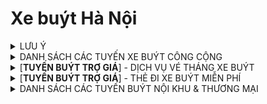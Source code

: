# Xe buýt Hà Nội
<details>
<summary>LƯU Ý</summary>

## DỮ LIỆU
> - Dữ liệu các tuyến thuộc Transerco được lấy từ [timbus.vn](http://timbus.vn/fleets.aspx), các tuyến thuộc Vinbus được lấy từ [Vinbus map](https://maps.vinbus.vn/hn) và các tuyến tư nhân còn lại được lấy từ [Busmap map](https://map.busmap.vn/hn)
> - Điểm đầu/cuối của một số tuyến được chỉnh sửa lại tên để đảm bảo tính nhất quán, ví dụ (Yên Phụ/Long Biên), sẽ khác một chút so với LED biểu thị trên xe hoặc tại các điểm dừng

## LỖI
> - Khi xem trên giao diện mobile sẽ bị khuyết thiếu màu nhận diện của tuyến

## CHÚ THÍCH
**〇**: như bình thường (các tuyến có thời gian chạy cuối tuần như ngày thường)<br>
**↔**:
> - Các tuyến có lộ trình vòng kín sẽ hiển thị đầu điểm là **[A ↔ B ↔ C]**, **[D ↔ E ↔ A]**
> - Các tuyến chạy lộ trình dài hoặc có trùng điểm đầu cuối với các tuyến khác sẽ được bổ sung chi tiết lộ trình bằng kí tự **↔**
</details>
<details>
<summary>DANH SÁCH CÁC TUYẾN XE BUÝT CÔNG CỘNG</summary>
  
## Các tuyến buýt có trợ giá
|Tuyến|Đầu A|Đầu B|Tần suất (phút)|Giá vé|Thời gian HĐ|TGHĐ (Cuối tuần)|Đơn vị quản lí
|:---:|:---:|:---:|:---:|:---:|:---:|:---:|:---:|
|BRT 01<br>$${\color{#49af7d}■ \color{#90D5FF}■ \color{#ffffff}■}$$|[BX Yên Nghĩa](https://maps.app.goo.gl/LhbhXT6iujiVLe2E9)|[BX Kim Mã](https://maps.app.goo.gl/6xmv3q6foTNgZeBv6)|5 - 10 - 15|8.000 ₫|5:00 - 22:00|**<CHỦ NHẬT>**<br><br>**BX Kim Mã**: 5:00 - 22:03|XN bus nhanh Hà Nội **(Transerco)**
|[**E01**](https://maps.vinbus.vn/hn/route/101103)<br>$${\color{#89F336}■ \color{black}■}$$|[BX Mỹ Đình](https://maps.app.goo.gl/YXchixi7wKaWwNkS7)|[KĐT Ocean Park](https://maps.app.goo.gl/tiH2yA2ZSmZK56g1A)|12 - 20|12.000 ₫|5:00 - 21:00|**〇**|**VinBus**
|[**E02**](https://maps.vinbus.vn/hn/route/101104)<br>$${\color{#89F336}■ \color{black}■}$$|Hào Nam ([Ga Cát Linh](https://maps.app.goo.gl/7E9LrZ6jy2vBVCGd8))|[KĐT Ocean Park](https://maps.app.goo.gl/tiH2yA2ZSmZK56g1A)|13 - 15 -20|12.000 ₫|**Hào Nam**: 5:00 - 22:10<br>**KĐT Ocean Park**: 5:00 - 21:00|**〇**|**VinBus**
|[**E03**](https://maps.vinbus.vn/hn/route/101101)<br>$${\color{#89F336}■ \color{black}■}$$|[KĐT Mỹ Đình](https://maps.app.goo.gl/mMdPtijn4LD3D2NC9)|[KĐT Ocean Park](https://maps.app.goo.gl/tiH2yA2ZSmZK56g1A)|12 - 20|15.000 ₫|**KĐT Mỹ Đình**: 5:00 - 21:00<br>**KĐT Ocean Park**: 5:05 - 21:00|**〇**|**VinBus**
|[**E04**](https://maps.vinbus.vn/hn/route/101109)<br>$${\color{#89F336}■ \color{black}■}$$|[KĐT Smart City](https://maps.app.goo.gl/kQTVBuXGtfXuZ1Ph7)|[Vincom Long Biên](https://maps.app.goo.gl/G67TU9ExLyLJGLMv8)|15 - 20|12.000 ₫|**KĐT Smart City**: 5:00 - 21:00<br>**Vincom Long Biên**: 5:00 - 21:30|**〇**|**VinBus**
|[**E05**](https://maps.vinbus.vn/hn/route/101102)<br>$${\color{#89F336}■ \color{black}■}$$|[ĐTC Long Biên](https://maps.app.goo.gl/rdQtHfaXdEi69SXN9) ↔ ĐTC Cầu Giấy ↔ Phạm Hùng|[KĐT Smart City](https://maps.app.goo.gl/kQTVBuXGtfXuZ1Ph7)|15 - 20|10.000 ₫|**ĐTC Long Biên**: 5:00 - 21:30<br>**KĐT Smart City**: 5:00 - 21:00|**〇**|**VinBus**
|[**E06**](https://maps.vinbus.vn/hn/route/101105)<br>$${\color{#89F336}■ \color{black}■}$$|[BX Giáp Bát](https://maps.app.goo.gl/yDVCSeXj2rsr3hGL9)|[KĐT Smart City](https://maps.app.goo.gl/kQTVBuXGtfXuZ1Ph7)|15 - 20|10.000 ₫|**BX Giáp Bát**: 5:00 - 21:30<br>**KĐT Smart City**: 5:00 - 21:00|**〇**|**VinBus**
|[**E07**](https://maps.vinbus.vn/hn/route/101106)<br>$${\color{#89F336}■ \color{black}■}$$|[ĐTC Long Biên](https://maps.app.goo.gl/rdQtHfaXdEi69SXN9) ↔ Cửa Nam ↔ Trần Duy Hưng|[KĐT Smart City](https://maps.app.goo.gl/kQTVBuXGtfXuZ1Ph7)|15 - 20|10.000 ₫|**ĐTC Long Biên**: 5:00 - 21:30<br>**KĐT Smart City**: 5:00 - 21:00|**〇**|**VinBus**
|[**E08**](https://maps.vinbus.vn/hn/route/101107)<br>$${\color{#89F336}■ \color{black}■}$$|[Khu liên cơ quan Sở ngành Hà Nội](https://maps.app.goo.gl/i2gJudWUKsRWd28s5)|KĐT Times City ([*điểm cuối tuyến E08*](https://maps.app.goo.gl/6ZCiZsvEqJimZ6Rv6))<br>|15 - 20|10.000 ₫|5:00 - 21:10|**〇**|**VinBus**
|[**E09**](https://maps.vinbus.vn/hn/route/101108)<br>$${\color{#89F336}■ \color{black}■}$$|[Khu liên cơ quan Sở ngành Hà Nội](https://maps.app.goo.gl/i2gJudWUKsRWd28s5)|[KĐT Smart City](https://maps.app.goo.gl/kQTVBuXGtfXuZ1Ph7)|15 - 20|10.000 ₫|**Khu liên cơ**: 5:00 - 21:00<br>**KĐT Smart City**: 5:00 - 21:30|**〇**|**VinBus**
|[**E10**](https://maps.vinbus.vn/hn/route/101111)<br>$${\color{#89F336}■ \color{black}■}$$|[KĐT Ocean Park](https://maps.app.goo.gl/tiH2yA2ZSmZK56g1A)|Sân bay Nội Bài ([Nhà ga T2](https://maps.app.goo.gl/4ttHqL6YHYTwuiwi6))|20|20.000 ₫|**KĐT Ocean Park**: 5:00 - 20:40<br>**Sân bay Nội Bài**: 6:20 -22:00|**〇**|**VinBus**
|[**E11**](https://maps.vinbus.vn/hn/route/101120)<br>$${\color{#89F336}■ \color{black}■}$$|Yên Phụ ([ĐTC Long Biên](https://maps.app.goo.gl/rdQtHfaXdEi69SXN9)) ↔ Bờ Hồ ↔ Cửa Nam|Lăng Bác ↔ Hồ Tây ↔ Yên Phụ ([ĐTC Long Biên](https://maps.app.goo.gl/rdQtHfaXdEi69SXN9))|12 - 18|*(Miễn phí đến hết 2025)*|**Yên Phụ ↔ Bờ Hồ**: 7:06 - 18:12<br>**Yên Phụ ↔ Hồ Tây**: 7:00 - 18:06|**〇**|**VinBus**
|[**01**](https://map.busmap.vn/hn/route/1)<br>$${\color{#111184}■ \color{#90D5FF}■}$$|[BX Gia Lâm](https://maps.app.goo.gl/JaXsj5EZGNF1ZJcn7)|[BX Yên Nghĩa](https://maps.app.goo.gl/LhbhXT6iujiVLe2E9)|11 - 13 - 15 - 20|10.000 ₫|5:00 - 21:00|**〇**|XN bus Hà Nội **(Transerco)**
|[**02**](https://map.busmap.vn/hn/route/2)<br>$${\color{#111184}■ \color{#90D5FF}■}$$|Bác Cổ ([ĐTC Trần Khánh Dư](https://maps.app.goo.gl/8PAhti9WTfDAX9LQA))|[BX Yên Nghĩa](https://maps.app.goo.gl/LhbhXT6iujiVLe2E9)|10 - 15|10.000 ₫|5:00 - 22:30|**〇**|XN bus nhanh Hà Nội **(Transerco)**
|[**03A**](https://map.busmap.vn/hn/route/3)<br>$${\color{#111184}■ \color{#90D5FF}■}$$|[BX Giáp Bát](https://maps.app.goo.gl/yDVCSeXj2rsr3hGL9)|[BX Gia Lâm](https://maps.app.goo.gl/JaXsj5EZGNF1ZJcn7)|11 - 13 - 16 - 20|10.000 ₫|5:03 - 21:03|**〇**|XN bus Hà Nội **(Transerco)**
|[**03B**](https://map.busmap.vn/hn/route/803)<br>$${\color{#111184}■ \color{#90D5FF}■}$$|[BX Nước Ngầm](https://maps.app.goo.gl/Jgg2UwuK68AxRtoL6)|[Giang Biên](https://maps.app.goo.gl/Y8KqUDtWXSKjuhvq6)|20|10.000 ₫|**BX Nước Ngầm**: 5:00 - 21:00<br>**Giang Biên**: 5:10 - 21:10|**〇**|XN bus Hà Nội **(Transerco)**
|04<br>$${\color{#111184}■ \color{#90D5FF}■}$$|[ĐTC Long Biên](https://maps.app.goo.gl/rdQtHfaXdEi69SXN9)|[BV Nội tiết Trung ương Cơ sở II](https://maps.app.goo.gl/6kmm8tKFovzguuEb8)|14 - 15 - 22|10.000 ₫|5:00 - 21:00|**〇**|XN xe khách Nam Hà Nội **(Transerco)**
|05<br>$${\color{#49af7d}■ \color{black}■}$$|[Mai Động](https://maps.app.goo.gl/pMmm4kNFkMzsgAXJ8)|[Đại học Tài nguyên và Môi trường Hà Nội](https://maps.app.goo.gl/tX1ZBgv2VPRzetQTA)|20 - 25 - 30|10.000 ₫|**Mai Động**: 5:00 - 21:25<br>**ĐH Tài Nguyên**: 5:00 - 21:20|**〇**|XN xe khách Nam Hà Nội **(Transerco)**
|06A<br>$${\color{#111184}■ \color{#90D5FF}■}$$|[BX Giáp Bát](https://maps.app.goo.gl/yDVCSeXj2rsr3hGL9)|[Cầu Giẽ](https://maps.app.goo.gl/BWXURMXn56rcb9nT6)|10 - 15 - 20|15.000 ₫|**BX Giáp Bát**: 5:00 - 21:05<br>**Cầu Giẽ**: 5:00 - 21:05|**〇**|Trung tâm Tân Đạt  **(Transerco)**
|06B<br>$${\color{#111184}■ \color{#90D5FF}■}$$|[BX Giáp Bát](https://maps.app.goo.gl/yDVCSeXj2rsr3hGL9)|[Hồng Vân](https://maps.app.goo.gl/YhSAb8eUFZGrh9Gz9)|24|10.000 ₫|**BX Giáp Bát**: 5:10 - 20:00<br>**Hồng Vân**: 5:00 - 20:40|**〇**|Trung tâm Tân Đạt  **(Transerco)**
|06C<br>$${\color{#111184}■ \color{#90D5FF}■}$$|[BX Giáp Bát](https://maps.app.goo.gl/yDVCSeXj2rsr3hGL9)|[Phú Minh](https://maps.app.goo.gl/KfzerjmbMM2UNPTs9)|25 - 30|12.000 ₫|**BX Giáp Bát**: 5:10 - 20:15<br>**Phú Minh**: 5:00 - 21:00|**〇**|Trung tâm Tân Đạt  **(Transerco)**
|06D<br>$${\color{#111184}■ \color{#90D5FF}■}$$|[BX Giáp Bát](https://maps.app.goo.gl/yDVCSeXj2rsr3hGL9)|[Tân Dân](https://maps.app.goo.gl/uaLMLqY4z8Za1biX7)|22 - 26|15.000 ₫|**BX Giáp Bát**: 5:25 - 20:00<br>**Tân Dân**: 5:15 - 20:15|**〇**|XN bus Cầu Bươu  **(Transerco)**
|06E<br>$${\color{#111184}■ \color{#90D5FF}■}$$|[BX Giáp Bát](https://maps.app.goo.gl/yDVCSeXj2rsr3hGL9)|[Phú Túc](https://maps.app.goo.gl/3b9MSV8BqhtEJA637)|25 - 26 - 30|15.000 ₫|**BX Giáp Bát**: 5:28 - 20:03<br>**Phú Túc**: 5:15 - 20:15|**〇**|XN bus Cầu Bươu  **(Transerco)**
|07<br>$${\color{#111184}■ \color{#90D5FF}■}$$|[ĐTC Cầu Giấy](https://maps.app.goo.gl/sZh4kLjvL4ncU7167)|Sân bay Nội Bài ([Nhà ga T1](https://maps.app.goo.gl/MqmHucdRQ29AX3xF9))|10 - 15|12.000 ₫|**ĐTC Cầu Giấy**: 5:00 - 21:35<br>**Sân bay Nội Bài**: 5:00 - 22:35|**<CHỦ NHẬT>**<br><br>**ĐTC Cầu Giấy**: 5:00 - 21:30<br>**Sân bay Nội Bài**: 5:08 - 22:30|CTCP Xe Điện Hà Nội **(Transerco)**
|08A<br>08A<sup>CT</sup><br>$${\color{#111184}■ \color{#90D5FF}■}$$|[ĐTC Long Biên](https://maps.app.goo.gl/rdQtHfaXdEi69SXN9)|[Đông Mỹ](https://maps.app.goo.gl/mRnGx3b5vzfdvQ3k7)|10 - 15|10.000 ₫|**<08A: Từ <ins>T2</ins> - <ins>16:30 T6</ins>>**<br><br>**ĐTC Long Biên**: 5:00 - 22:05<br>**Đông Mỹ**: 5:00 - 21:30|**<08A<sup>CT</sup>: Từ <ins>16:30 T6</ins> - <ins>hết CN</ins>>**<br><br>**〇**|Bus Liên Ninh **(Transerco)**
|08B<br>08B<sup>CT</sup><br>$${\color{#111184}■ \color{#90D5FF}■}$$|[ĐTC Long Biên](https://maps.app.goo.gl/rdQtHfaXdEi69SXN9)|[Vạn Phúc](https://maps.app.goo.gl/WT8VkJuAVsdPxRHC6)|15- 20|10.000 ₫|**<08B: Từ <ins>T2</ins> - <ins>16:30 T6</ins>>**<br><br>**ĐTC Long Biên**: 5:30 - 20:50<br>**Vạn Phúc**: 5:00 - 20:05|**<08B<sup>CT</sup>: Từ <ins>16:30 T6</ins> - <ins>hết CN</ins>>**<br><br>**〇**|Bus Liên Ninh **(Transerco)**
|09A<br>09A<sup>CT</sup><br>$${\color{#111184}■ \color{#90D5FF}■}$$|[ĐTC Trần Khánh Dư](https://maps.app.goo.gl/8PAhti9WTfDAX9LQA)|[Đại học Mỏ](https://maps.app.goo.gl/BPSizaj46wXQj7ts7)|15 - 20|10.000 ₫|**<09A: Từ <ins>T2</ins> - <ins>16:30 T6</ins>>**<br><br>**ĐTC Trần Khánh Dư**: 5:00 - 21:30<br>**Đại học Mỏ**: 5:00 - 21:00|**<09A<sup>CT</sup>: Từ <ins>16:30 T6</ins> - <ins>hết CN</ins>>**<br><br>**〇**|Bus Liên Ninh **(Transerco)**
|09B<br>09B<sup>CT</sup><br>$${\color{#111184}■ \color{#90D5FF}■}$$|[ĐTC Trần Khánh Dư](https://maps.app.goo.gl/8PAhti9WTfDAX9LQA)|[BX Mỹ Đình](https://maps.app.goo.gl/YXchixi7wKaWwNkS7)|20|8.000 ₫|**<09B: Từ <ins>T2</ins> - <ins>16:30 T6</ins>>**<br><br>**ĐTC Trần Khánh Dư**: 5:00 - 21:30<br>**BX Mỹ Đình**: 5:00 - 21:00|**<09B<sup>CT</sup>: Từ <ins>16:30 T6</ins> - <ins>hết CN</ins>>**<br><br>**〇**|Bus Liên Ninh **(Transerco)**
|11<br>11<sup>CT</sup><br>$${\color{#111184}■ \color{#90D5FF}■}$$|[CV Thống Nhất](https://maps.app.goo.gl/DFXRF4wfmzxGn6BD8)|[HV Nông nghiệp Việt Nam](https://maps.app.goo.gl/sfjK5b8zXTKEuU9V6)|10 - 12 - 15|10.000 ₫|**<11: Từ <ins>T2</ins> - <ins>16:30 T6</ins>>**<br><br>5:00 - 21:35|**<11<sup>CT</sup>: Từ <ins>16:30 T6</ins> - <ins>hết CN</ins>>**<br><br>**〇**|XN bus Hà Nội **(Transerco)**
|12<br>$${\color{#111184}■ \color{#90D5FF}■}$$|[Công viên Nghĩa Đô](https://maps.app.goo.gl/4U4MfTau4RebQPJY8)|[Khánh Hà](https://maps.app.goo.gl/fxPoCSckZECDiJm5A) (Thường Tín)|12 - 15 - 20|10.000 ₫|5:00 - 21:00|**〇**|Trung tâm Tân Đạt **(Transerco)**
|13<br>$${\color{#90EE90}■ \color{#023020}■}$$|[CV nước Hồ Tây](https://maps.app.goo.gl/yuSY9mUMvERvxPJ2A)|Cổ Nhuế ([HV Cảnh sát Nhân dân](https://maps.app.goo.gl/MGUUudzHF8rYQbUR7))|16|8.000 ₫|**CV nước Hồ Tây**: 5:00 - 21:00<br>**Cổ Nhuế**: 5:06 - 21:06|**〇**|XN bus 10-10 **(Transerco)**
|15<br>$${\color{#111184}■ \color{#90D5FF}■}$$|[BX Gia Lâm](https://maps.app.goo.gl/JaXsj5EZGNF1ZJcn7)|Phố Nỉ ([TTTM Bình An](https://maps.app.goo.gl/iJ6BmmYgC7ot5QXe6))|10 - 15 - 15 - 20|15.000 ₫|**BX Gia Lâm**: 5:00 - 19:35<br>**Phố Nỉ**: 5:05 - 21:05|**〇**|XN bus Yên Viên **(Transerco)**
|16<br>$${\color{#111184}■ \color{#90D5FF}■}$$|[BX Mỹ Đình](https://maps.app.goo.gl/YXchixi7wKaWwNkS7)|[BX Nước Ngầm](https://maps.app.goo.gl/Jgg2UwuK68AxRtoL6)|10 - 15 - 15 - 20|8.000 ₫|**BX Mỹ Đình**: 5:00 - 21:00<br>**BX Nước Ngầm**: 4:50 - 21:20|**〇**|XN bus Cầu Bươu **(Transerco)**
|17<br>$${\color{#111184}■ \color{#90D5FF}■}$$|[ĐTC Long Biên](https://maps.app.goo.gl/rdQtHfaXdEi69SXN9)|Sân bay Nội Bài ([Nhà ga T1](https://maps.app.goo.gl/MqmHucdRQ29AX3xF9))|10 - 15|15.000 ₫|**ĐTC Long Biên**: 5:00 - 20:30<br>**Sân bay Nội Bài**: 5:10 - 22:00|**〇**|XN bus Yên Viên **(Transerco)**
|19<br>$${\color{#111184}■ \color{#90D5FF}■}$$|[ĐTC Trần Khánh Dư](https://maps.app.goo.gl/8PAhti9WTfDAX9LQA)|[HV Chính sách và Phát triển](https://maps.app.goo.gl/Pv8LsVDrFQjtr4d58)|11 - 12 - 15|12.000 ₫|**ĐTC Trần Khánh Dư**: 5:00 - 21:15<br>**HV Chính sách**: 5:13 - 21:35|**〇**|Bus Liên Ninh **(Transerco)**
|20A<br>$${\color{#111184}■ \color{#90D5FF}■}$$|[ĐTC Nhổn](https://maps.app.goo.gl/oxWsWLMGvtd2QCYR7) ↔ Quốc lộ 32|[Bến xe Sơn Tây](https://maps.app.goo.gl/Dp7nftZBdSgqsVkB9)|10 - 12 - 16|12.000 ₫|**ĐTC Nhổn**: 5:05 - 22:20<br>**BX Sơn Tây**: 4:30 - 21:30|**〇**|XN bus 10-10 **(Transerco)**
|20A<sup>TC</sup><br>$${\color{#111184}■ \color{#90D5FF}■}$$|[ĐTC Nhổn](https://maps.app.goo.gl/oxWsWLMGvtd2QCYR7) ↔ Quốc lộ 32 ↔ Bến xe Sơn Tây|[Minh Châu](https://maps.app.goo.gl/sX4syJa8PEJP1GfX8)|30 - 35 - 50|12.000 ₫|**ĐTC Nhổn**: 5:05 - 22:20<br>**Minh Châu**: 4:40 - 19:00|**〇**|XN bus 10-10 **(Transerco)**
|20B<br>$${\color{#111184}■ \color{#90D5FF}■}$$|[ĐTC Nhổn](https://maps.app.goo.gl/oxWsWLMGvtd2QCYR7) ↔ Thọ An|[Bến xe Sơn Tây](https://maps.app.goo.gl/Dp7nftZBdSgqsVkB9)|23 - 30|15.000 ₫|**ĐTC Nhổn**: 5:00 - 19:30<br>**BX Sơn Tây**: 5:00 - 19:50|**〇**|XN bus 10-10 **(Transerco)**
|21A<br>$${\color{#111184}■ \color{#90D5FF}■}$$|[BX Giáp Bát](https://maps.app.goo.gl/yDVCSeXj2rsr3hGL9)|[BX Yên Nghĩa](https://maps.app.goo.gl/LhbhXT6iujiVLe2E9)|10 - 15 - 20|10.000 ₫|**BX Giáp Bát**: 5:00 - 21:00<br>**BX Yên Nghĩa**: 5:05 - 21:05|**〇**|Bus Liên Ninh **(Transerco)**
|21B<br>$${\color{#111184}■ \color{#90D5FF}■}$$|[Duyên Thái](https://maps.app.goo.gl/6YR3dpDu2wFRUXmM9)|[BX Mỹ Đình](https://maps.app.goo.gl/YXchixi7wKaWwNkS7)|15 - 20|12.000 ₫|**Duyên Thái**: 5:05 - 21:00<br>**BX Mỹ Đình**: 5:05 - 21:00|**〇**|Bus Liên Ninh **(Transerco)**
|22A<br>$${\color{#111184}■ \color{#90D5FF}■}$$|[BX Gia Lâm](https://maps.app.goo.gl/JaXsj5EZGNF1ZJcn7)|[Khu đô thị Kiến Hưng](https://maps.app.goo.gl/A5UtfdbxpX1hHrqF9)|10 - 11 - 12|10.000 ₫|5:00 - 22:05|**〇**|XN bus Cầu Bươu **(Transerco)**
|22B<br>$${\color{#111184}■ \color{#90D5FF}■}$$|[BX Giáp Bát](https://maps.app.goo.gl/yDVCSeXj2rsr3hGL9)|[Đô Nghĩa](https://maps.app.goo.gl/KduiYvUBjc2qhTgV9) (Hà Đông)|20 - 23 - 25 - 27 - 30|8.000 ₫|**BX Giáp Bát**: 5:00 - 21:30<br>**Đô Nghĩa**: 5:05 - 21:30|**〇**|XN bus Cầu Bươu **(Transerco)**
|23<br>$${\color{#90EE90}■ \color{#023020}■}$$|[Nguyễn Công Trứ](https://maps.app.goo.gl/PasHv6BmdPmdP3cCA) ↔ Vân Hồ ↔ Giảng Võ|Hàng Đậu ↔ Lò Đúc ↔ [Nguyễn Công Trứ](https://maps.app.goo.gl/PasHv6BmdPmdP3cCA)|8 - 10 - 12 - 14 - 16 - 18|10.000 ₫|5:00 - 21:15|**〇**|XN bus Hà Nội **(Transerco)**
|24<br>$${\color{#111184}■ \color{#90D5FF}■}$$|[ĐTC Long Biên](https://maps.app.goo.gl/rdQtHfaXdEi69SXN9)|[ĐTC Cầu Giấy](https://maps.app.goo.gl/sZh4kLjvL4ncU7167)|11 - 12 - 13 - 17 - 20|10.000 ₫|5:00 - 22:00|**<CHỦ NHẬT>**<br><br>**ĐTC Long Biên**: 5:00 - 21:33|XN xe khách Nam Hà Nội **(Transerco)**
|25<br>$${\color{#111184}■ \color{#90D5FF}■}$$|[BV Nhiệt đới TW CS2](https://maps.app.goo.gl/ZxbEjQMvGfHu6ujH7)|[BX Giáp Bát](https://maps.app.goo.gl/yDVCSeXj2rsr3hGL9)|12 - 15 - 20|12.000 ₫|**BV Nhiệt đới**: 5:00 - 21:00<br>**BX Giáp Bát**: 5:06 - 21:06|**〇**|CTCP Xe Điện Hà Nội **(Transerco)**
|26<br>$${\color{yellow}■ \color{#ff000d}■}$$|[Mai Động](https://maps.app.goo.gl/pMmm4kNFkMzsgAXJ8)|SVĐ Mỹ Đình ([mặt trước](https://maps.app.goo.gl/HQHdBUrp8c8K8aX96))|9 - 10 - 15|10.000 ₫|5:00 - 22:00|**〇**|XN xe khách Nam Hà Nội **(Transerco)**
|27<br>$${\color{#111184}■ \color{#90D5FF}■}$$|[BX Nam Thăng Long](https://maps.app.goo.gl/xitdKkkYfKCp3ZHc7)|[BX Yên Nghĩa](https://maps.app.goo.gl/LhbhXT6iujiVLe2E9)|[10 - 11|10.000 ₫|5:00 - 21:35|**〇**|CTCP Xe Điện Hà Nội **(Transerco)**
|28<br>$${\color{#111184}■ \color{#90D5FF}■}$$|[BX Nước Ngầm](https://maps.app.goo.gl/Jgg2UwuK68AxRtoL6)|[Đại học Mỏ](https://maps.app.goo.gl/BPSizaj46wXQj7ts7)|13 - 14 - 15 - 17|10.000 ₫|**BX Nước Ngầm**: 5:00 - 21:30<br>**Đại học Mỏ**: 5:00 - 21:25|**〇**|XN bus 10-10 **(Transerco)**
|29<br>$${\color{#111184}■ \color{#90D5FF}■}$$<br>$${\color{yellow}■ \color{#ff000d}■}$$|[BX Giáp Bát](https://maps.app.goo.gl/yDVCSeXj2rsr3hGL9)|[Tân Lập](https://maps.app.goo.gl/mhsdmramxuP9umjU6)|12|10.000 ₫|**BX Giáp Bát**: 5:00 - 21:00<br>**Tân Lập**: 5:00 - 21:05|**〇**|XN bus 10-10 **(Transerco)**
|30<br>30<sup>CT</sup><br>$${\color{#111184}■ \color{#90D5FF}■}$$|[Khu đô thị Gamuda](https://maps.app.goo.gl/Nuf3YV9gFM6py5if7)|[BX Mỹ Đình](https://maps.app.goo.gl/YXchixi7wKaWwNkS7)|14 - 15 - 18|10.000 ₫|**<30: Từ <ins>T2</ins> - <ins>16:30 T6</ins>>**<br><br>**Khu đô thị Gamuda**: 5:00 - 21:30<br>**BX Mỹ Đình**: 5:00 - 21:25|**<30<sup>CT</sup>: Từ <ins>16:30 T6</ins> - <ins>hết CN</ins>>**<br><br>**〇**|XN xe khách Nam Hà Nội **(Transerco)**
|31<br>$${\color{#111184}■ \color{#90D5FF}■}$$|[ĐH Bách Khoa](https://maps.app.goo.gl/1u1sAzZ3ppD8F8RW6) (cổng Trần Đại Nghĩa)|[Đại học Mỏ](https://maps.app.goo.gl/BPSizaj46wXQj7ts7)|10 - 12 - 15 - 20|10.000 ₫|5:00 - 21:00|**〇**|XN bus Hà Nội **(Transerco)**
|32<br>$${\color{#111184}■ \color{#90D5FF}■}$$|[BX Giáp Bát](https://maps.app.goo.gl/yDVCSeXj2rsr3hGL9)|[ĐTC Nhổn](https://maps.app.goo.gl/oxWsWLMGvtd2QCYR7)|7 - 14 - 20|10.000 ₫|5:00 - 22:30|**〇**|XN bus Cầu Bươu **(Transerco)**
|33<br>$${\color{#111184}■ \color{#90D5FF}■}$$|[Cụm CN Thanh Oai](https://maps.app.goo.gl/ny5Qsx5Gb7H8mvXAA)|[Xuân Đỉnh](https://maps.app.goo.gl/DJdG9rdcCv5CQNV98)|15 - 20|10.000 ₫|**Cụm CN Thanh Oai**: 4:50 - 21:10<br>**Xuân Đỉnh**: 5:00 - 21:10|**〇**|Trung tâm Tân Đạt **(Transerco)**
|34<br>$${\color{#89F336}■ \color{black}■}$$|[BX Mỹ Đình](https://maps.app.goo.gl/YXchixi7wKaWwNkS7)|[BX Gia Lâm](https://maps.app.goo.gl/JaXsj5EZGNF1ZJcn7)|9 - 10 - 15|10.000 ₫|**BX Mỹ Đình**: 5:00 - 21:30<br>**BX Gia Lâm**: 5:08 - 21:32|**〇**|CTCP Xe Điện Hà Nội **(Transerco)**
|35A<br>$${\color{#111184}■ \color{#90D5FF}■}$$<br>$${\color{yellow}■ \color{#ff000d}■}$$|[ĐTC Trần Khánh Dư](https://maps.app.goo.gl/8PAhti9WTfDAX9LQA)|[BX Nam Thăng Long](https://maps.app.goo.gl/xitdKkkYfKCp3ZHc7)|15 - 16 - 17 - 20|10.000 ₫|5:00 - 21:00|**〇**|CTCP Xe Điện Hà Nội **(Transerco)**
|35B<br>$${\color{#111184}■ \color{#90D5FF}■}$$|[BX Nam Thăng Long](https://maps.app.goo.gl/xitdKkkYfKCp3ZHc7)|[Thanh Lâm](https://maps.app.goo.gl/REnaF6YNW9sQ6j4M6) (Mê Linh)|15 - 17 - 20|10.000 ₫|**BX Nam Thăng Long**: 5:00 - 21:00<br>**Thanh Lâm**: 5:05 - 21:08|**<CHỦ NHẬT>**<br><br>**BX Nam Thăng Long**: 5:00 - 20:30<br>**Thanh Lâm**: 5:05 - 20:30|CTCP Xe Điện Hà Nội **(Transerco)**
|36<br>36<sup>CT</sup><br>$${\color{#111184}■ \color{#90D5FF}■}$$|Yên Phụ ([ĐTC Long Biên](https://maps.app.goo.gl/rdQtHfaXdEi69SXN9))|[KĐT Linh Đàm](https://maps.app.goo.gl/x6wKG1P39VqUQ7mz5)|24|8.000 ₫|**<36: Từ <ins>T2</ins> - <ins>16:30 T6</ins>>**<br><br>**Yên Phụ**: 5:05 - 21:05<br>**KĐT Linh Đàm**: 5:00 - 21:00|**<36<sup>CT</sup>: Từ <ins>16:30 T6</ins> - <ins>hết CN</ins>>**<br><br>**〇**|XN bus Hà Nội **(Transerco)**
|37<br>$${\color{#111184}■ \color{#90D5FF}■}$$|[BX Giáp Bát](https://maps.app.goo.gl/yDVCSeXj2rsr3hGL9)|[Chương Mỹ](https://maps.app.goo.gl/6Xvzyb8gAmJ2pwFu8)|10 - 15 - 20|10.000 ₫|**BX Giáp Bát**: 5:00 - 21:00<br>**Chương Mỹ**: 5:10 - 20:50|**〇**|Bus Liên Ninh **(Transerco)**
|38<br>$${\color{#111184}■ \color{#90D5FF}■}$$|[BX Nam Thăng Long](https://maps.app.goo.gl/xitdKkkYfKCp3ZHc7)|[Mai Động](https://maps.app.goo.gl/pMmm4kNFkMzsgAXJ8)|18 - 19 - 20 - 25|10.000 ₫|5:00 - 21:00|**〇**|XN xe khách Nam Hà Nội **(Transerco)**
|39<br>$${\color{green}■ \color{black}■}$$|[Công viên Nghĩa Đô](https://maps.app.goo.gl/4U4MfTau4RebQPJY8)|[Mai Động](https://maps.app.goo.gl/pMmm4kNFkMzsgAXJ8)|15 - 20|12.000 ₫|5:00 - 21:20|**〇**|XN xe khách Nam Hà Nội **(Transerco)**
|40<br>40<sup>CT</sup><br>$${\color{#111184}■ \color{#90D5FF}■}$$|[CV Thống Nhất](https://maps.app.goo.gl/DFXRF4wfmzxGn6BD8)|[Văn Lâm](https://maps.app.goo.gl/wpAGncDfe12Pr3fT8) (Hưng Yên)|12 - 15|10.000 ₫|**<40: Từ <ins>T2</ins> - <ins>16:30 T6</ins>>**<br><br>5:00 - 22:00|**<40<sup>CT</sup>: Từ <ins>16:30 T6</ins> - <ins>hết CN</ins>>**<br><br>**〇**|XN bus Hà Nội **(Transerco)**
|41<br>$${\color{#111184}■ \color{#90D5FF}■}$$|[BX Nam Thăng Long](https://maps.app.goo.gl/xitdKkkYfKCp3ZHc7)|[BX Giáp Bát](https://maps.app.goo.gl/yDVCSeXj2rsr3hGL9)|17 - 19 -20|10.000 ₫|**BX Nam Thăng Long**: 5:00 - 19:45<br>**BX Giáp Bát**: 5:10 - 21:00|**〇**|CTCP Xe Điện Hà Nội **(Transerco)**
|42<br>$${\color{#111184}■ \color{#90D5FF}■}$$|[BX Giáp Bát](https://maps.app.goo.gl/yDVCSeXj2rsr3hGL9)|[Trung Mầu](https://maps.app.goo.gl/8Ry8YNNZDfnAXK8n9) (Gia Lâm)|15 - 20|12.000 ₫|5:00 - 21:00|**〇**|**CTCP Xe khách Hà Nội**
|[**43**](https://maps.vinbus.vn/hn/route/101114)<br>$${\color{#89F336}■ \color{black}■}$$|[BX Kim Mã](https://maps.app.goo.gl/6xmv3q6foTNgZeBv6)|[Thị trấn Đông Anh](https://maps.app.goo.gl/NEJ7PnsKFzjedaqV6)|15 - 20|12.000 ₫|5:00 - 21:00|**〇**|**VinBus**
|46<br>$${\color{yellow}■ \color{#ff000d}■}$$|[BX Mỹ Đình](https://maps.app.goo.gl/YXchixi7wKaWwNkS7)|[Thị trấn Đông Anh](https://maps.app.goo.gl/NEJ7PnsKFzjedaqV6)|10 - 15|12.000 ₫|**BX Mỹ Đình**: 5:40 - 21:00<br>**Thị trấn Đông Anh**: 5:00 - 19:50|**〇**|**Đông Anh Bus**
|47A<br>$${\color{green}■ \color{black}■}$$|[ĐTC Long Biên](https://maps.app.goo.gl/rdQtHfaXdEi69SXN9)|[Bát Tràng](https://maps.app.goo.gl/EXU97o2pujpQ6PkN9)|20 - 25|10.000 ₫|5:00 - 21:30|**〇**|CTCP Vận tải Newway **(Transerco)**
|47B<br>$${\color{green}■ \color{black}■}$$|[Đại học Kinh tế Quốc Dân](https://maps.app.goo.gl/Tyijp88UMPiSK9Fk6) (cổng Trần Đại Nghĩa)|[Kiêu Kỵ](https://maps.app.goo.gl/Z3BUPHyWXQSnj5Zi9) (KĐT Ocean Park)|20 - 25 - 30|12.000 ₫|**ĐH Kinh tế Quốc dân**: 5:00 - 21:10<br>**Kiêu Kỵ**: 5:05 - 21:25|**〇**|CTCP Vận tải Newway **(Transerco)**
|48<br>$${\color{#111184}■ \color{#90D5FF}■}$$|[BX Nước Ngầm](https://maps.app.goo.gl/Jgg2UwuK68AxRtoL6)|Phúc Lợi ([Chung cư Ruby City](https://maps.app.goo.gl/AvZzRE1hufkB78Qf8))|15 - 20|12.000 ₫|5:00 - 21:30|**〇**|CTCP Vận tải Newway **(Transerco)**
|49<br>$${\color{yellow}■ \color{#ff000d}■}$$|[ĐTC Trần Khánh Dư](https://maps.app.goo.gl/8PAhti9WTfDAX9LQA)|[ĐTC Nhổn](https://maps.app.goo.gl/oxWsWLMGvtd2QCYR7)|10 - 15|10.000 ₫|5:00 - 21:00|**〇**|**CTCP Xe khách Hà Nội**
|50<br>$${\color{#111184}■ \color{#90D5FF}■}$$|[ĐTC Long Biên](https://maps.app.goo.gl/rdQtHfaXdEi69SXN9)|[Khu đô thị An Lạc](https://maps.app.goo.gl/veoDzHT3n5icPnx66) (Hoài Đức)|14 - 17|10.000 ₫|5:00 - 21:00|**〇**|XN bus 10-10 **(Transerco)**
|51<br>$${\color{#111184}■ \color{#90D5FF}■}$$|[BX Gia Lâm](https://maps.app.goo.gl/JaXsj5EZGNF1ZJcn7)|Trần Vỹ ([Học viện Tư pháp](https://maps.app.goo.gl/MwRjT1TKjJ4uBfV77))|10 - 15 - 20|10.000 ₫|5:00 - 21:10|**〇**|**CTCP Xe khách Hà Nội**
|52<br>52<sup>CT</sup><br>$${\color{#111184}■ \color{#90D5FF}■}$$|[CV Thống Nhất](https://maps.app.goo.gl/DFXRF4wfmzxGn6BD8)|[Lệ Chi](https://maps.app.goo.gl/osZHFvBm6mUEzRvS6) (Gia Lâm)|12 - 15|10.000 ₫|**<52: Từ <ins>T2</ins> - <ins>16:30 T6</ins>>**<br><br>5:00 - 21:15|**<52<sup>CT</sup>: Từ <ins>16:30 T6</ins> - <ins>hết CN</ins>>**<br><br>**〇**|XN bus Hà Nội **(Transerco)**
|53A<br>$${\color{#111184}■ \color{#90D5FF}■}$$|[Hoàng Quốc Việt](https://maps.app.goo.gl/wBaQYVAZ5cw31uFN9)|[Thị trấn Đông Anh](https://maps.app.goo.gl/NEJ7PnsKFzjedaqV6)|21 - 22 - 23 - 24 - 25|10.000 ₫|5:00 - 20:40|**〇**|XN bus 10-10 **(Transerco)**
|53B<br>$${\color{#111184}■ \color{#90D5FF}■}$$|[BX Mỹ Đình](https://maps.app.goo.gl/YXchixi7wKaWwNkS7)|[Kim Hoa](https://maps.app.goo.gl/465mTDLhmZKXUMmu8) (Mê Linh)|20 - 22 - 23 - 24|10.000 ₫|**BX Mỹ Đình**: 5:00 - 20:30<br>**Kim Hoa**: 5:00 - 20:35|**〇**|XN bus 10-10 **(Transerco)**
|54<br>$${\color{#111184}■ \color{#90D5FF}■}$$|[ĐTC Long Biên](https://maps.app.goo.gl/rdQtHfaXdEi69SXN9)|Bắc Ninh ([TT Văn Hóa Kinh Bắc](https://maps.app.goo.gl/AyrD42b4fcaGQ2Xx8))|10 - 15|15.000 ₫|**ĐTC Long Biên**: 5:00 - 21:00<br>**Bắc Ninh**: 4:45 - 21:15|**〇**|XN bus Yên Viên **(Transerco)**
|55<br>$${\color{#111184}■ \color{#90D5FF}■}$$|[TTTM Aeon Mall Long Biên](https://maps.app.goo.gl/nMS7UsB9Fo5q35UC8)|[ĐTC Cầu Giấy](https://maps.app.goo.gl/sZh4kLjvL4ncU7167)|12 - 15 - 20|10.000 ₫|**TTTM Aeon LB**: 5:00 - 21:00<br>**ĐTC Cầu Giấy**: 5:06 - 21:06|**<CHỦ NHẬT>**<br><br>5:00 - 21:10|CTCP Xe Điện Hà Nội **(Transerco)**
|56A<br>$${\color{#111184}■ \color{#90D5FF}■}$$|SVĐ Mỹ Đình ([mặt sau](https://maps.app.goo.gl/fgEb4GFAu31ouYXPA))|Núi Đôi ([ĐH Điện lực CS2](https://maps.app.goo.gl/H2437urFPHmZbAn49))|10 - 15 - 20 - 30|15.000 ₫|**SVĐ Mỹ Đình**: |**〇**|CTCP Xe Điện Hà Nội **(Transerco)**
|56B<br>$${\color{#111184}■ \color{#90D5FF}■}$$|[A](link)|[B](link)|GIÃN|GIÁ₫|THỜIGIAN|**〇**|CTCP Xe Điện Hà Nội **(Transerco)**
|57<br>$${\color{#111184}■ \color{#90D5FF}■}$$|[A](link)|[B](link)|GIÃN|GIÁ₫|THỜIGIAN|**〇**|**Công ty Bảo Yến**
|58<br>$${\color{#111184}■ \color{#90D5FF}■}$$|[A](link)|[B](link)|GIÃN|GIÁ₫|THỜIGIAN|**〇**|**Công ty Bảo Yến**
|59<br>$${\color{#111184}■ \color{#90D5FF}■}$$|[A](link)|[B](link)|GIÃN|GIÁ₫|THỜIGIAN|**〇**|**Công ty Bảo Yến**
|60A<br>$${\color{#111184}■ \color{#90D5FF}■}$$|[A](link)|[B](link)|GIÃN|GIÁ₫|THỜIGIAN|**〇**|**Công ty Bảo Yến**
|60B<br>$${\color{#111184}■ \color{#90D5FF}■}$$|[A](link)|[B](link)|GIÃN|GIÁ₫|THỜIGIAN|**〇**|**Công ty Bảo Yến**
|61<br>$${\color{#111184}■ \color{#90D5FF}■}$$|[A](link)|[B](link)|GIÃN|GIÁ₫|THỜIGIAN|**〇**|**Công ty Bảo Yến**
|62<br>$${\color{#111184}■ \color{#90D5FF}■}$$|[A](link)|[B](link)|GIÃN|GIÁ₫|THỜIGIAN|**〇**|Trung tâm Tân Đạt **(Transerco)**
|63<br>$${\color{#111184}■ \color{#90D5FF}■}$$|[A](link)|[B](link)|GIÃN|GIÁ₫|THỜIGIAN|**〇**|XN bus Yên Viên **(Transerco)**
|64<br>$${\color{#111184}■ \color{#90D5FF}■}$$|[A](link)|[B](link)|GIÃN|GIÁ₫|THỜIGIAN|**〇**|**CT LDVC Quốc tế Hải Vân**
|65<br>$${\color{#111184}■ \color{#90D5FF}■}$$|[A](link)|[B](link)|GIÃN|GIÁ₫|THỜIGIAN|**〇**|**Công ty Bảo Yến**
|66<br>$${\color{#111184}■ \color{#90D5FF}■}$$|[A](link)|[B](link)|GIÃN|GIÁ₫|THỜIGIAN|**〇**|XN bus nhanh Hà Nội **(Transerco)**
|67<br>$${\color{#111184}■ \color{#90D5FF}■}$$|[A](link)|[B](link)|GIÃN|GIÁ₫|THỜIGIAN|**〇**|XN bus 10-10 **(Transerco)**
|69<br>$${\color{#111184}■ \color{#90D5FF}■}$$|[A](link)|[B](link)|GIÃN|GIÁ₫|THỜIGIAN|**〇**|CTCP Vận tải Newway **(Transerco)**
|72<br>$${\color{#111184}■ \color{#90D5FF}■}$$|[A](link)|[B](link)|GIÃN|GIÁ₫|THỜIGIAN|**〇**|**Công ty Cổ phần Vận tải ô tô khách Hà Tây**
|74<br>$${\color{#111184}■ \color{#90D5FF}■}$$|[A](link)|[B](link)|GIÃN|GIÁ₫|THỜIGIAN|**〇**|**CT LDVC Quốc tế Hải Vân**
|84<br>$${\color{#111184}■ \color{#90D5FF}■}$$|[A](link)|[B](link)|GIÃN|GIÁ₫|THỜIGIAN|**〇**|XN bus Cầu Bươu **(Transerco)**
|85<br>$${\color{#111184}■ \color{#90D5FF}■}$$|[A](link)|[B](link)|GIÃN|GIÁ₫|THỜIGIAN|**〇**|XN bus Cầu Bươu **(Transerco)**
|87<br>$${\color{#111184}■ \color{#90D5FF}■}$$|[BX Mỹ Đình](https://maps.app.goo.gl/YXchixi7wKaWwNkS7)|[B](link)|GIÃN|GIÁ₫|THỜIGIAN|**〇**|XN xe khách Nam Hà Nội **(Transerco)**
|88<br>$${\color{#111184}■ \color{#90D5FF}■}$$|[BX Mỹ Đình](https://maps.app.goo.gl/YXchixi7wKaWwNkS7)|[B](link)|GIÃN|GIÁ₫|THỜIGIAN|**〇**|XN xe khách Nam Hà Nội **(Transerco)**
|89<br>$${\color{#111184}■ \color{#90D5FF}■}$$|[BX Yên Nghĩa](https://maps.app.goo.gl/LhbhXT6iujiVLe2E9)|[B](link)|GIÃN|GIÁ₫|THỜIGIAN|**〇**|XN bus nhanh Hà Nội **(Transerco)**
|90<br>$${\color{#111184}■ \color{#90D5FF}■}$$|[A](link)|Sân bay Nội Bài ([Nhà ga T2](https://maps.app.goo.gl/4ttHqL6YHYTwuiwi6))|GIÃN|GIÁ₫|THỜIGIAN|**〇**|XN bus Yên Viên **(Transerco)**
|91<br>$${\color{#111184}■ \color{#90D5FF}■}$$|[BX Yên Nghĩa](https://maps.app.goo.gl/LhbhXT6iujiVLe2E9)|[B](link)|GIÃN|GIÁ₫|THỜIGIAN|**〇**|XN bus nhanh Hà Nội **(Transerco)**
|92<br>$${\color{#111184}■ \color{#90D5FF}■}$$|[A](link)|[B](link)|GIÃN|GIÁ₫|THỜIGIAN|**〇**|XN bus 10-10 **(Transerco)**
|93<br>$${\color{#111184}■ \color{#90D5FF}■}$$|[BX Nam Thăng Long](https://maps.app.goo.gl/xitdKkkYfKCp3ZHc7)|[B](link)|GIÃN|GIÁ₫|THỜIGIAN|**〇**|XN bus Yên Viên **(Transerco)**
|94<br>$${\color{#111184}■ \color{#90D5FF}■}$$|[BX Giáp Bát](https://maps.app.goo.gl/yDVCSeXj2rsr3hGL9)|[B](link)|GIÃN|GIÁ₫|THỜIGIAN|**〇**|CTCP Vận tải Newway **(Transerco)**
|95<br>$${\color{#111184}■ \color{#90D5FF}■}$$|[BX Nam Thăng Long](https://maps.app.goo.gl/xitdKkkYfKCp3ZHc7)|[B](link)|GIÃN|GIÁ₫|THỜIGIAN|**〇**|XN bus Yên Viên **(Transerco)**
|96<br>$${\color{#111184}■ \color{#90D5FF}■}$$|[ĐTC Cầu Giấy](https://maps.app.goo.gl/sZh4kLjvL4ncU7167)|[B](link)|GIÃN|GIÁ₫|THỜIGIAN|**〇**|XN bus 10-10 **(Transerco)**
|97<br>$${\color{#111184}■ \color{#90D5FF}■}$$|[A](link)|[B](link)|GIÃN|GIÁ₫|THỜIGIAN|**〇**|XN bus 10-10 **(Transerco)**
|98<br>$${\color{#111184}■ \color{#90D5FF}■}$$|[ĐTC Long Biên](https://maps.app.goo.gl/rdQtHfaXdEi69SXN9)|[B](link)|GIÃN|GIÁ₫|THỜIGIAN|**〇**|XN xe khách Nam Hà Nội **(Transerco)**
|99<br>$${\color{#111184}■ \color{#90D5FF}■}$$|[BX Kim Mã](https://maps.app.goo.gl/6xmv3q6foTNgZeBv6)|[B](link)|GIÃN|GIÁ₫|THỜIGIAN|**〇**|XN xe khách Nam Hà Nội **(Transerco)**
|100<br>$${\color{#111184}■ \color{#90D5FF}■}$$|[ĐTC Long Biên](https://maps.app.goo.gl/rdQtHfaXdEi69SXN9)|[B](link)|GIÃN|GIÁ₫|THỜIGIAN|**〇**|XN bus Hà Nội **(Transerco)**
|101A<br>$${\color{#111184}■ \color{#90D5FF}■}$$|[BX Giáp Bát](https://maps.app.goo.gl/yDVCSeXj2rsr3hGL9)|[B](link)|GIÃN|GIÁ₫|THỜIGIAN|**〇**|Trung tâm Tân Đạt **(Transerco)**
|101B<br>$${\color{#111184}■ \color{#90D5FF}■}$$|[BX Giáp Bát](https://maps.app.goo.gl/yDVCSeXj2rsr3hGL9)|[B](link)|GIÃN|GIÁ₫|THỜIGIAN|**〇**|Trung tâm Tân Đạt **(Transerco)**
|102<br>$${\color{#111184}■ \color{#90D5FF}■}$$|[BX Yên Nghĩa](https://maps.app.goo.gl/LhbhXT6iujiVLe2E9)|[B](link)|GIÃN|GIÁ₫|THỜIGIAN|**〇**|XN bus nhanh Hà Nội **(Transerco)**
|103A<br>$${\color{#111184}■ \color{#90D5FF}■}$$|[BX Mỹ Đình](https://maps.app.goo.gl/YXchixi7wKaWwNkS7)|[B](link)|GIÃN|GIÁ₫|THỜIGIAN|**〇**|XN bus Cầu Bươu **(Transerco)**
|103B<br>$${\color{#111184}■ \color{#90D5FF}■}$$|[BX Mỹ Đình](https://maps.app.goo.gl/YXchixi7wKaWwNkS7) ↔ Hồng Quang|[B](link)|GIÃN|GIÁ₫|THỜIGIAN|**〇**|XN bus Cầu Bươu **(Transerco)**
|104<br>$${\color{#111184}■ \color{#90D5FF}■}$$|[A](link)|[B](link)|GIÃN|GIÁ₫|THỜIGIAN|**〇**|Trung tâm Tân Đạt **(Transerco)**
|105<br>$${\color{#111184}■ \color{#90D5FF}■}$$|[A](link)|[B](link)|GIÃN|GIÁ₫|THỜIGIAN|**〇**|XN bus nhanh Hà Nội **(Transerco)**
|106<br>$${\color{#111184}■ \color{#90D5FF}■}$$|[A](link)|[TTTM Aeon Mall Long Biên](https://maps.app.goo.gl/nMS7UsB9Fo5q35UC8)|GIÃN|GIÁ₫|THỜIGIAN|**〇**|XN xe khách Nam Hà Nội **(Transerco)**
|107<br>$${\color{#111184}■ \color{#90D5FF}■}$$|[BX Kim Mã](https://maps.app.goo.gl/6xmv3q6foTNgZeBv6)|[B](link)|GIÃN|GIÁ₫|THỜIGIAN|**〇**|XN bus nhanh Hà Nội **(Transerco)**
|108<br>$${\color{#111184}■ \color{#90D5FF}■}$$|[A](link)|[B](link)|GIÃN|GIÁ₫|THỜIGIAN|**〇**|XN bus Hà Nội **(Transerco)**
|109<br>$${\color{#111184}■ \color{#90D5FF}■}$$|[BX Mỹ Đình](https://maps.app.goo.gl/YXchixi7wKaWwNkS7)|Sân bay Nội Bài ([Nhà ga T1](https://maps.app.goo.gl/MqmHucdRQ29AX3xF9))|GIÃN|GIÁ₫|THỜIGIAN|**〇**|CTCP Xe Điện Hà Nội **(Transerco)**
|110<br>$${\color{#111184}■ \color{#90D5FF}■}$$|[A](link)|[B](link)|GIÃN|GIÁ₫|THỜIGIAN|**〇**|XN bus 10-10 **(Transerco)**
|111<br>$${\color{#111184}■ \color{#90D5FF}■}$$|[A](link)|[B](link)|GIÃN|GIÁ₫|THỜIGIAN|**〇**|XN bus 10-10 **(Transerco)**
|112<br>$${\color{#111184}■ \color{#90D5FF}■}$$|[A](link)|[B](link)|GIÃN|GIÁ₫|THỜIGIAN|**〇**|XN bus Yên Viên **(Transerco)**
|113<br>$${\color{#111184}■ \color{#90D5FF}■}$$|[A](link)|[B](link)|GIÃN|GIÁ₫|THỜIGIAN|**〇**|Trung tâm Tân Đạt **(Transerco)**
|114<br>$${\color{#111184}■ \color{#90D5FF}■}$$|[BX Yên Nghĩa](https://maps.app.goo.gl/LhbhXT6iujiVLe2E9)|[B](link)|GIÃN|GIÁ₫|THỜIGIAN|**〇**|XN bus nhanh Hà Nội **(Transerco)**
|115<br>$${\color{#111184}■ \color{#90D5FF}■}$$|[A](link)|[B](link)|GIÃN|GIÁ₫|THỜIGIAN|**〇**|Trung tâm Tân Đạt **(Transerco)**
|116<br>$${\color{#111184}■ \color{#90D5FF}■}$$|[A](link)|[B](link)|GIÃN|GIÁ₫|THỜIGIAN|**〇**|XN bus nhanh Hà Nội **(Transerco)**
|117<br>$${\color{#111184}■ \color{#90D5FF}■}$$|[A](link)|[B](link)|GIÃN|GIÁ₫|THỜIGIAN|**〇**|XN bus Cầu Bươu **(Transerco)**
|118<br>$${\color{#111184}■ \color{#90D5FF}■}$$|[A](link)|[B](link)|GIÃN|GIÁ₫|THỜIGIAN|**〇**|**Công ty Cổ phần Vận tải ô tô khách Hà Tây**
|119<br>$${\color{#111184}■ \color{#90D5FF}■}$$|[A](link)|[B](link)|GIÃN|GIÁ₫|THỜIGIAN|**〇**|XN bus Cầu Bươu **(Transerco)**
|122<br>$${\color{#111184}■ \color{#90D5FF}■}$$|[A](link)|[B](link)|GIÃN|GIÁ₫|THỜIGIAN|**〇**|**CTCP Xe khách Hà Nội**
|123<br>$${\color{#111184}■ \color{#90D5FF}■}$$|[BX Yên Nghĩa](https://maps.app.goo.gl/LhbhXT6iujiVLe2E9)|[B](link)|GIÃN|GIÁ₫|THỜIGIAN|**〇**|**Đông Anh Bus**
|124<br>$${\color{#111184}■ \color{#90D5FF}■}$$|[BX Yên Nghĩa](https://maps.app.goo.gl/LhbhXT6iujiVLe2E9)|[B](link)|GIÃN|GIÁ₫|THỜIGIAN|**〇**|**CTCP Xe khách Hà Nội**
|125<br>$${\color{#111184}■ \color{#90D5FF}■}$$|[A](link)|[B](link)|GIÃN|GIÁ₫|THỜIGIAN|**〇**|Bus Liên Ninh **(Transerco)**
|126<br>$${\color{#111184}■ \color{#90D5FF}■}$$|[A](link)|[B](link)|GIÃN|GIÁ₫|THỜIGIAN|**〇**|**Công ty Cổ phần Vận tải ô tô khách Hà Tây**
|142<br>$${\color{#90EE90}■ \color{#023020}■}$$|[BX Nam Thăng Long](https://maps.app.goo.gl/xitdKkkYfKCp3ZHc7)|KĐT Vinhomes Long Biên ([điểm cuối tuyến 142](https://maps.app.goo.gl/qY1CF3xQYtr1fw5r5))|15 - 20|10.000 ₫|5:00 - 21:00|**〇**|**Công ty Bảo Yến**
|143<br>$${\color{#90EE90}■ \color{#023020}■}$$|[A](link)|[Thị trấn Đông Anh](https://maps.app.goo.gl/NEJ7PnsKFzjedaqV6)|GIÃN|GIÁ₫|THỜIGIAN|**〇**|**Công ty Bảo Yến**
|144<br>$${\color{#90EE90}■ \color{#023020}■}$$|[Đại học Mỏ](https://maps.app.goo.gl/BPSizaj46wXQj7ts7)|[ĐTC Trần Khánh Dư](https://maps.app.goo.gl/8PAhti9WTfDAX9LQA)|GIÃN|GIÁ₫|THỜIGIAN|**〇**|**Công ty Bảo Yến**
|146<br>$${\color{#111184}■ \color{#90D5FF}■}$$|[A](link)|[B](link)|GIÃN|GIÁ₫|THỜIGIAN|**〇**|**CTCP Xe khách Hà Nội**
|157<br>$${\color{#90EE90}■ \color{#023020}■}$$|[BX Mỹ Đình](https://maps.app.goo.gl/YXchixi7wKaWwNkS7)|[B](link)|GIÃN|GIÁ₫|THỜIGIAN|**〇**|**Công ty Bảo Yến**
|158<br>$${\color{#90EE90}■ \color{#023020}■}$$|[BX Yên Nghĩa](https://maps.app.goo.gl/LhbhXT6iujiVLe2E9)|[B](link)|GIÃN|GIÁ₫|THỜIGIAN|**〇**|**Công ty Bảo Yến**
|159<br>$${\color{#90EE90}■ \color{#023020}■}$$|[BV Nhiệt đới TW CS2](https://maps.app.goo.gl/ZxbEjQMvGfHu6ujH7)|[B](link)|GIÃN|GIÁ₫|THỜIGIAN|**〇**|**Công ty Bảo Yến**
|160<br>$${\color{#90EE90}■ \color{#023020}■}$$|[A](link)|[BX Nam Thăng Long](https://maps.app.goo.gl/xitdKkkYfKCp3ZHc7)|GIÃN|GIÁ₫|THỜIGIAN|**〇**|**Công ty Bảo Yến**
|161<br>$${\color{#90EE90}■ \color{#023020}■}$$|[ĐTC Cầu Giấy](https://maps.app.goo.gl/sZh4kLjvL4ncU7167)|[B](link)|GIÃN|GIÁ₫|THỜIGIAN|**〇**|**Công ty Bảo Yến**
|162<br>$${\color{#90EE90}■ \color{#023020}■}$$|[ĐTC Nhổn](https://maps.app.goo.gl/oxWsWLMGvtd2QCYR7)|[B](link)|GIÃN|GIÁ₫|THỜIGIAN|**〇**|**Công ty Bảo Yến**
|163<br>$${\color{#90EE90}■ \color{#023020}■}$$|[BX Yên Nghĩa](https://maps.app.goo.gl/LhbhXT6iujiVLe2E9)|[ĐTC Nhổn](https://maps.app.goo.gl/oxWsWLMGvtd2QCYR7)|GIÃN|GIÁ₫|THỜIGIAN|**〇**|**Công ty Bảo Yến**




## Các tuyến buýt không trợ giá
### Tuyến buýt nhanh đi sân bay Nội Bài
|Tuyến|Đầu A|Đầu B|Tần suất (phút)|Giá vé|Thời gian HĐ|TGHĐ (Cuối tuần)|Đơn vị quản lí
|:---:|:---:|:---:|:---:|:---:|:---:|:---:|:---:|
|68<br>$${\color{orange}■ }$$|Hà Đông ([TTTM Mê Linh Plaza Hà Đông](https://maps.app.goo.gl/XsvG3r63tVS4zUpY9))|Sân bay Nội Bài ([Sảnh Nhà ga T1](https://maps.app.goo.gl/EsJ4R6pEomQzpWYR9))|40 - 45 -50 - 55|50.000 ₫|**Hà Đông**: 5:45 - 20:05<br>**Sân bay Nội Bài**: 7:35 - 22:15|**〇**|XN bus nhanh Hà Nội **(Transerco)**
|86<br>86<sup>CT</sup><br>$${\color{orange}■ }$$|[Ga Hà Nội](https://maps.app.goo.gl/rg4tp3s9wzkBPvnL7)|Sân bay Nội Bài ([Nhà ga T2](https://maps.app.goo.gl/4ttHqL6YHYTwuiwi6))|30 - 40 - 45|45.000 ₫|**Ga Hà Nội**: 5:15 - 20:25<br>**Sân bay Nội Bài**: 6:45 - 22:10|**<86<sup>CT</sup>: T7 - CN>**<br><br>**Ga Hà Nội**: 5:30 - 20:30<br>**Sân bay Nội Bài**: 7:00 - 22:00|XN bus nhanh Hà Nội **(Transerco)**
### Tuyến buýt không trợ giá khác trong địa phận thành phố
|Tuyến|Đầu A|Đầu B|Tần suất (phút)|Giá vé|Thời gian HĐ|Đơn vị quản lí
|:---:|:---:|:---:|:---:|:---:|:---:|:---:|
|70A<br>$${\color{yellow}■ \color{#ff000d}■}$$|[BX Mỹ Đình](https://maps.app.goo.gl/YXchixi7wKaWwNkS7)|[Trung Hà](https://maps.app.goo.gl/tHx42JSyBxSo8XqA8) (Ba Vì)|20 - 30|15.000 ₫ - 20.000 ₫ (chặng)<br>35.000 ₫ (tuyến)|5:00 -  17:00|**Công ty Cổ phần Vận tải ô tô khách Hà Tây**
|70B<br>$${\color{yellow}■ \color{#ff000d}■}$$|[BX Mỹ Đình](https://maps.app.goo.gl/YXchixi7wKaWwNkS7)|[Phú Cường](https://maps.app.goo.gl/X5dXtqgiau4sc8ZV8) (Ba Vì)|20 - 30|15.000 ₫ - 20.000 ₫ (chặng)<br>35.000 ₫ (tuyến)|5:00 - 17:00|**Công ty Cổ phần Vận tải ô tô khách Hà Tây**
|71<br>$${\color{#111184}■ \color{#90D5FF}■}$$|[Công viên Nghĩa Đô](https://maps.app.goo.gl/4U4MfTau4RebQPJY8)|ĐH Quốc gia Hà Nội ([Giảng đường QGHN04A Hòa Lạc](https://maps.app.goo.gl/dJSqVZVdwfFcAq7PA))|15 - 25 - 30 - 45|10.000 ₫ - 20.000 ₫ (chặng)<br>35.000 ₫ (tuyến)|**Công viên Nghĩa Đô**: 5:20 - 18:30<br>**Đại Học Quốc gia Hà Nội**: 6:30 - 18:30|**CTCP Xe khách Hà Nội**
|78<br>$${\color{black}■ \color{orange}■}$$<br>$${\color{#111184}■ \color{#90D5FF}■}$$|[BX Mỹ Đình](https://maps.app.goo.gl/YXchixi7wKaWwNkS7)|[BX Tế Tiêu](https://maps.app.goo.gl/5UfXWdqdGqCMZSw16)|50 - 60 - 90|10.000 ₫ - 25.000 ₫ - 30.000 ₫ (chặng)<br>35.000 ₫ (tuyến)|**BX Mỹ Đình**: 5:45 - 18:30<br>**BX Tế Tiêu**: 4:30 - 18:00|**CT TNHH Vận tải và Du lịch Bảo Châu**
### Tuyến buýt liên tỉnh
|Tuyến|Đầu A|Đầu B|Tần suất (phút)|Giá vé|Thời gian HĐ|Đơn vị quản lí
|:---:|:---:|:---:|:---:|:---:|:---:|:---:|
|[**01**](https://wikiroutes.info/en/thai-nguyen?routes=78537) (Thái Nguyên)<br>$${\color{#90EE90}■ \color{#023020}■}$$|[Tân Long](https://maps.app.goo.gl/JHyB3NTod5io4Pty6) ↔ Phổ Yên|Phố Nỉ ([TTTM Bình An](https://maps.app.goo.gl/iJ6BmmYgC7ot5QXe6))|15|13.000 ₫ - 15.000 ₫ - 18.000 ₫ - 20.000 ₫ - 23.000 ₫ - 25.000 ₫ - 28.000 ₫ - 30.000 ₫ - 32.000 ₫ - 35.000 ₫ (chặng)<br>40.000 ₫ (tuyến)|05:30 - 19:00|**CTCP Thương mại và Du lịch Hà Lan**
|[**VP01**](https://wikiroutes.info/en/phu-tho?routes=73050)<br>$${\color{red}■ \color{#721f1b}■}$$|[Tân Long](https://maps.app.goo.gl/Po2CUHSHdVAv87dDA) ↔ TP Vĩnh Yên|[TTTM Melinh Plaza](https://maps.app.goo.gl/1nYmSEdwoiBNAkvs8) (Quang Minh)|20 - 30|10.000 ₫|**Bồ Sao**: 04:50 - 19:00<br>**TTTM Melinh Plaza**: 05:10 - 20:00|**CT TNHH MTV Vận tải Ô tô Vĩnh Phúc**
|[**HB22**](https://wikiroutes.info/en/hanoi?routes=151154)<br>$${\color{#ffffff}■ \color{yellow}■ \color{#90D5FF}■}$$|[Bãi Chạo](https://maps.app.goo.gl/BykYVhsdkv7FT1sm8) ↔ Kim Bôi|Chúc Sơn ↔ [BX Yên Nghĩa](https://maps.app.goo.gl/LhbhXT6iujiVLe2E9)|40 - 50 - 60|30.000 ₫ - 35.000 ₫ - 40.000 ₫ (chặng)<br>45.000 ₫ (tuyến)|**Bãi Chạo**: 4:30 - 17:00<br>**BX Yên Nghĩa**: 5:40 - 18:00|**HTX Vận tải Sông Đà**
|[**202**](https://wikiroutes.info/en/hanoi?routes=92432)<br>$${\color{#89F336}■}$$<br>$${\color{#89F336}■ \color{blue}■}$$|Hà Nội ([BX Gia Lâm](https://maps.app.goo.gl/JaXsj5EZGNF1ZJcn7)) ↔ Phố Nối|Quán Gỏi ↔ [BX khách Hải Dương](https://maps.app.goo.gl/98UWNJhta94TxXSp8)|15 - 20|10.000 ₫ (nội đô Hải Dương)<br>20.000 đ - 25.000 ₫ (chặng)<br>45.000 ₫ (tuyến)|**Hà Nội**: 5:14 - 19:30<br>**Hải Dương**: 5:02 - 18:17|**CTCP Xe khách Hà Nội**<br>**CTCP Vận tải hành khách Hải Hưng**
|[**203**](https://wikiroutes.info/en/bac-ninh?routes=63947)<br>$${\color{yellow}■ \color{#ff000d}■}$$|[BX Giáp Bát](https://maps.app.goo.gl/yDVCSeXj2rsr3hGL9)|[BX Bắc Giang](https://maps.app.goo.gl/5HrkWqPA7bctAXqH7)|30 - 60|10.000 ₫ - 15.000 ₫ - 20.000 ₫ - 35.000 ₫ - 40.000 ₫ (chặng)<br>55.000 ₫ (tuyến)|**BX Giáp Bát**: 6:00 - 17:40<br>**BX Bắc Giang**: 5:30 - 16:30|**Công ty VTHK Bắc Hà**
|[**204**](https://wikiroutes.info/en/bac-ninh?routes=63987)<br>$${\color{white}■ \color{blue}■}$$|[ĐTC Long Biên](https://maps.app.goo.gl/rdQtHfaXdEi69SXN9)|[Thuận Thành](https://maps.app.goo.gl/XdLCKQL3bfb1UFwW8)|40 - 50|15.000 ₫ (chặng)<br>30.000 ₫ (tuyến)|**ĐTC Long Biên**: 6:00 - 18:00<br>**Thuận Thành**: 5:20 - 17:10*|**Công ty VTHK Bắc Hà**
|[**205**](https://wikiroutes.info/en/hanoi?routes=92466)<br>$${\color{yellow}■ \color{#ff000d}■}$$|[BX Gia Lâm](https://maps.app.goo.gl/JaXsj5EZGNF1ZJcn7) ↔ Phố Nối|[BX Hưng Yên](https://maps.app.goo.gl/5BSKHBcdhePHd6JY7)|20 - 25 - 30|5.000 ₫ (nội đô Hưng Yên)<br>20.000 ₫ - 30.000 ₫ (chặng)<br>50.000 ₫ (tuyến)|**BX Gia Lâm**: 5:00 - 19:05<br>**BX Hưng Yên**: 5:00 - 17:40|**CTCP Xe khách Hà Nội**
|[**206**](https://wikiroutes.info/en/hanoi?routes=89121)<br>$${\color{#111184}■ \color{#90D5FF}■}$$|[BX Phủ Lý](https://maps.app.goo.gl/ahx1iTj52U2j8HfT9) ↔ Đồng Văn|[BX Giáp Bát](https://maps.app.goo.gl/yDVCSeXj2rsr3hGL9)|20 - 25 - 30 - 40 - 50|10.000 ₫ - 30.000 ₫ - 37.000 ₫ (chặng)<br>45.000 ₫ (tuyến)|**Phủ Lý**: 4:30 - 18:30<br>**BX Giáp Bát**: 6:00 - 20:30|**CTCP Xe Bus Hà Nam**
|[**207**](https://wikiroutes.info/en/hanoi?routes=92458)<br>$${\color{#89F336}■ \color{red}■}$$|[BX Triều Dương](https://maps.app.goo.gl/w24RqvwWF6ZoBaZW9) ↔ TP Hưng Yên|[BX Gia Lâm](https://maps.app.goo.gl/JaXsj5EZGNF1ZJcn7)|30|20.000 ₫ - 30.000 ₫ - 40.000 ₫ - 45.000 ₫ - 50.000 ₫ (chặng)<br>60.000 ₫ (tuyến)|**BX Triều Dương**: 4:50 - 17:05<br>**BX Gia Lâm**: 5:15 - 18:05|**CT TNHH VTHK Phù Cừ**
|[**208**](https://wikiroutes.info/en/hanoi?routes=92464)<br>$${\color{yellow}■ \color{#ff000d}■}$$|[BX Giáp Bát](https://maps.app.goo.gl/yDVCSeXj2rsr3hGL9)|[BX Hưng Yên](https://maps.app.goo.gl/5BSKHBcdhePHd6JY7)|40 - 50 - 60|30.000 ₫ - 40.000 ₫ (chặng)<br>55.000 ₫ (tuyến)|**BX Giáp Bát**: 5:20 - 17:20<br>**BX Hưng Yên**: 5:00 - 17:00|**CTCP Vận tải hành khách Hải Hưng**
|[**209**](https://wikiroutes.info/en/hanoi?routes=92467)<br>$${\color{yellow}■ \color{#ff000d}■}$$|[BX Giáp Bát](https://maps.app.goo.gl/yDVCSeXj2rsr3hGL9)|[BX Triều Dương](https://maps.app.goo.gl/w24RqvwWF6ZoBaZW9)|60 - 70|15.000 ₫ - 20.000 ₫ - 35.000 ₫ - 50.000 ₫ (chặng)<br>55.000 ₫ (tuyến)|**BX Giáp Bát**: 9:15 - 17:30<br>**BX Triều Dương**: 6:15 - 14:45|**CTCP Xe khách Hà Nội**<br>**CT TNHH Xuân Minh**
|[**210**](https://wikiroutes.info/en/hanoi?routes=92463)<br>$${\color{yellow}■ \color{#ff000d}■}$$|[BX Gia Lâm](https://maps.app.goo.gl/JaXsj5EZGNF1ZJcn7)|[BX Hiệp Hòa](https://maps.app.goo.gl/N12UK196u7bcTwgC9)|20 -25|15.000 ₫ - 20.000 ₫ - 25.000 ₫ - 30.000 ₫ - 45.000 ₫ (chặng)<br>55.000 ₫ (tuyến)|**BX Gia Lâm**: 5:30 - 19:30<br>**BX Hiệp Hòa**: 4:20 - 18:00|**CT TNHH Vận tải Mến Hiếu**
|[**212**](https://wikiroutes.info/en/bac-ninh?routes=63986)<br>$${\color{#89F336}■ \color{black}■}$$|[BX Mỹ Đình](https://maps.app.goo.gl/YXchixi7wKaWwNkS7)|[BX Quế Võ](https://maps.app.goo.gl/cHSiJ9BeXzoLN2J3A) ↔ [Phù Lăng](link)|15 - 30 - 35 - 40 - 45 - 60|15.000 ₫ - 45.000 ₫ - 60.000 ₫ (chặng)<br>80.000 ₫ (tuyến)|**BX Mỹ Đình**: 5:15 - 16:40<br>**Phù Lăng**: 5:45 - 17:00<br>*(lượt 16:40 từ BX Mỹ Đình đi chiều Phù Lăng về BX Quế Võ)*<sup>[[link](https://www.facebook.com/photo/?fbid=819599963504261)]</sup>|**CTCP Xe khách Hà Nội**
|[**213**](https://wikiroutes.info/en/hanoi?routes=92465)/[**HB05**](https://wikiroutes.info/en/hanoi?routes=92465)<br>$${\color{yellow}■ \color{#ff000d}■}$$|[BX Yên Nghĩa](https://maps.app.goo.gl/LhbhXT6iujiVLe2E9)|[BX Bình An](https://maps.app.goo.gl/F8kZV9QQKHhmgL1T9) (Hòa Bình)|10 - 15 - 20|15.000 ₫ - 25.000 ₫ - 30.000 ₫ - 35.000 ₫ - 40.000 ₫ (chặng)<br>60.000 ₫ (lượt)|**BX Yên Nghĩa**: 5:00 - 19:30<br>**BX Bình An**: 4:50 - 18:00|**CTCP Ô tô khách Hà Tây**<br>**HTX Vận tải Sông Đà**
|[**214**](https://wikiroutes.info/en/hanoi?routes=92462)<br>$${\color{#111184}■ \color{#90D5FF}■}$$|[BX Phủ Lý](https://maps.app.goo.gl/ahx1iTj52U2j8HfT9)|[BX Yên Nghĩa](https://maps.app.goo.gl/LhbhXT6iujiVLe2E9)|45 - 50 - 60 - 90|10.000 ₫ - 35.000 ₫ (chặng)<br>45.000 ₫ (tuyến)|**BX Phủ Lý**: 5:20 - 8:00; 13:00 - 15:00<br>**BX Yên Nghĩa**: 8:00 - 10:30; 15:00 - 17:30|**CTCP Xe Bus Hà Nam**
|[**215**](https://wikiroutes.info/en/hanoi?routes=98969)<br>$${\color{white}■ \color{black}■}$$|[BX Mỹ Đình](https://maps.app.goo.gl/YXchixi7wKaWwNkS7) ↔ TP Nam Định|Đò Quan ↔ [BX Trực Ninh](https://maps.app.goo.gl/CVE8UZhELiqdqki86)|10 - 20 - 30|35.000 ₫ - 65.000 ₫ - 85.000 ₫ (chặng)<br>100.000 ₫ (tuyến)|**BX Mỹ Đình**: 5:00 - 20:00<br>**BX Trực Ninh**: 4:00 - 19:00|**CTCP Xe khách Hà Nội**
|[**215B**](https://wikiroutes.info/en/hanoi?routes=155310)<br>$${\color{white}■ \color{black}■}$$|[BX Mỹ Đình](https://maps.app.goo.gl/YXchixi7wKaWwNkS7) ↔ Cao Bồ|Hải Hậu ↔ [BX Trực Ninh](https://maps.app.goo.gl/CVE8UZhELiqdqki86)|20 - 30|35.000 ₫ - 65.000 ₫ - 85.000 ₫ (chặng)<br>100.000 ₫ (tuyến)|**BX Mỹ Đình**: 5:00 - 20:00<br>**BX Trực Ninh**: 4:00 - 19:00|**CTCP Xe khách Hà Nội**
</details>
<details>
<summary>[<b>TUYẾN BUÝT TRỢ GIÁ</b>] - DỊCH VỤ VÉ THÁNG XE BUÝT</summary>

## Đăng kí vé tháng xe buýt
### Thẻ vật lý
- Trực tiếp: [Phòng bán vé](https://maps.app.goo.gl/LBvGmhNcPNaZgYew5) - Tầng 1 Tòa nhà PTA số Kim Mã
- Trực tuyến:  website [vedientuonline.com.vn](https://vedientuonline.com.vn/)
### Thẻ ảo
- Website: [vedientuonline.com.vn](https://vedientuonline.com.vn/)
- Ứng dụng: **Thẻ Vé Giao Thông HN** <sup>[[iOS](https://apps.apple.com/vn/app/th%E1%BA%BB-v%C3%A9-giao-th%C3%B4ng-hn/id6479341523)]</sup> <sup>[[Android](https://play.google.com/store/apps/details?id=com.vnpass.hn_bus_customer)]</sup>
## Phí tem tháng/gia hạn
### Bảng giá
|Đối tượng|Tuyến|Giá
|:---:|:---:|:---:|
|Ưu tiên (học sinh, sinh viên, công nhân KCN)|1 tuyến|70.000 ₫
|Ưu tiên (học sinh, sinh viên, công nhân KCN)|Liên tuyến|140.000 ₫
|Tập thể (từ 30 người trở lên)|1 tuyến|100.000 ₫
|Tập thể (từ 30 người trở lên)|Liên tuyến|200.000 ₫
|Bình thường|1 tuyến|140.000 ₫
|Bình thường|Liên tuyến|280.000 ₫
### Hình thức gia hạn
- Thẻ vật lý: Tại các [nhà chờ BRT](https://www.google.com/maps/search/nh%C3%A0+ch%E1%BB%9D+brt) và các [điểm bán vé tháng](https://www.facebook.com/XeBusHaNoiOnline/posts/hi%E1%BB%87n-t%E1%BA%A1i-t%E1%BA%A5t-c%E1%BA%A3-c%C3%A1c-%C4%91i%E1%BB%83m-c%E1%BB%A7a-hanoibus-%C4%91%C3%A3-c%C3%B3-tem-v%C3%A9-th%C3%A1ng-82025-ad-g%E1%BB%ADi-l%E1%BA%A1i-th%E1%BB%9Di-g/1156016653218728/)
- Thẻ ảo: Gia hạn trên ứng dụng **Thẻ Vé Giao Thông HN** <sup>[[iOS](https://apps.apple.com/vn/app/th%E1%BA%BB-v%C3%A9-giao-th%C3%B4ng-hn/id6479341523)]</sup> <sup>[[Android](https://play.google.com/store/apps/details?id=com.vnpass.hn_bus_customer)]</sup> hoặc tại website [vedientuonline.com.vn](https://vedientuonline.com.vn/renewal)
</details>
<details>
<summary>[<b>TUYẾN BUÝT TRỢ GIÁ</b>] - THẺ ĐI XE BUÝT MIỄN PHÍ</summary>

## Đối tượng áp dụng
- Người bị địch bắt tù đày 
- Anh hùng lao động trong Thời kì Kháng chiến 
- Bà mẹ Việt Nam anh hùng 
- Tiền khởi nghĩa 
- Lão thành Cách mạng 
- Anh hùng Lực lượng Vũ trang Nhân dân
- Người nhiễm chất độc hóa học
- Thương binh/Bệnh binh
- Người có công
- Hộ nghèo
- Người khuyết tật
- Người cao tuổi
## Giấy tờ chứng minh đối tượng miễn phí
- Người cao tuổi: Căn cước công dân
- Người khuyết tật: Thẻ người khuyến tật hoặc Giấy xác nhận người khuyến tật
- Hộ nghèo: Sổ hộ nghèo hoặc Giấy xác nhận hộ nghèo
- Thương binh, bệnh binh, người có công,...: Thẻ thương binh, thẻ bệnh binh,...
## Đăng kí thẻ miễn phí
### Thẻ vật lý
- Trực tiếp: [Phòng bán vé](https://maps.app.goo.gl/LBvGmhNcPNaZgYew5) - Tầng 1 Tòa nhà PTA số Kim Mã
- Trực tuyến:  website [vedientuonline.com.vn](https://vedientuonline.com.vn/)
### Thẻ ảo
- Website: [vedientuonline.com.vn](https://vedientuonline.com.vn/)
- Ứng dụng: **Thẻ Vé Giao Thông HN** <sup>[[iOS](https://apps.apple.com/vn/app/th%E1%BA%BB-v%C3%A9-giao-th%C3%B4ng-hn/id6479341523)]</sup> <sup>[[Android](https://play.google.com/store/apps/details?id=com.vnpass.hn_bus_customer)]</sup>
</details>
<details>
<summary>DANH SÁCH CÁC TUYẾN BUÝT NỘI KHU & THƯƠNG MẠI</summary>
  
## Tuyến buýt nội khu
###  Sân bay Nội Bài: [NIA](https://maps.vinbus.vn/hn/route/101110)
### Khu đô thị Ocean Park: [OCP1](https://maps.vinbus.vn/hn/route/101014) - [OCP2](https://maps.vinbus.vn/hn/route/101023)
### Khu đô thị Royal City: [OCT1](https://maps.vinbus.vn/hn/route/101011)
### Khu đô thị Ocean City: [OCT1](https://maps.vinbus.vn/hn/route/101011) - [OCT2](https://maps.vinbus.vn/hn/route/101012)
### Khu đô thị Smart City: [SMC1](https://maps.vinbus.vn/hn/route/101015)
### Khu đô thị EcoPark: [Các tuyến buýt Giai đoạn 1](https://ecopark.com.vn/images/upload_file/service_bus/gd1-lich-trinh-ap-dung-24032025_1742746737.pdf) - [Các tuyến buýt giai đoạn 2](https://ecopark.com.vn/images/upload_file/service_bus/gd2-lich-trinh-ap-dung-24032025_1742876930.pdf)
## Tuyến buýt thương mại
### Hanoi City Tour
|Tuyến|Đầu A|Đầu B|Tần suất (phút)|Giá vé|Thời gian HĐ|TGHĐ (Cuối tuần)|Đơn vị quản lí
|:---:|:---:|:---:|:---:|:---:|:---:|:---:|:---:|
|[**CITR01**](https://hopon-hopoff.vn/vi/?toursearch=1&s=Hanoi)<br>$${\color{red}■}$$|Bờ Hồ ([Quảng trường ĐKNT](https://maps.app.goo.gl/4UZVaTJD5fcfu1oC9))|Bờ Hồ ([Quảng trường ĐKNT](https://maps.app.goo.gl/4UZVaTJD5fcfu1oC9))|30|**Người lớn**:<br>150.000 (lượt)<br>300.000 ₫ (4h)<br>450.000 ₫ (24h)<br>650.000 ₫ (48h)<br><br>**Trẻ em**:<br>100.000 ₫ (lượt)<br>200.000 ₫ (4h)<br>300.000 ₫ (24h)<br><br>**Trẻ sơ sinh**: 50.000 ₫ (lượt)|**<Từ <ins>T2</ins> - <ins>T6</ins>>**<br><br>9:00 - 17:00|✖|**Transerco**
|[**CITR01**](https://hopon-hopoff.vn/vi/?toursearch=1&s=Hanoi) (*cuối tuần*)<br>$${\color{red}■}$$|[Nhà hát Lớn](https://maps.app.goo.gl/7WzbNopuQn8ZPgtr8)|[Nhà hát Lớn](https://maps.app.goo.gl/7WzbNopuQn8ZPgtr8)|30|**[CITR01]**|✖|**<Từ <ins>T7</ins> - <ins>CN</ins>>**<br><br>9:00 - 16:15|**Transerco**
|[**CITR02**](https://vn-sightseeing.com/city-tours/ha-noi/hanoi_discovery)<br>$${\color{red}■}$$|[Nhà hát Lớn](https://maps.app.goo.gl/7WzbNopuQn8ZPgtr8)|[Nhà hát Lớn](https://maps.app.goo.gl/7WzbNopuQn8ZPgtr8)|30|**Người lớn**:<br>150.000 ₫ (lượt)<br>299.000 ₫ (4h)<br>429.000 ₫ (24h)<br><br>**Trẻ em (6 - 11 tuổi)**:<br>110.000 ₫ (lượt)<br>325.000 ₫ (24h)|**<Từ <ins>T2</ins> - <ins>T6</ins>>**<br><br>9:15 - 17:15 (ngày)<br>18:00 - 20:15 (đêm)|✖|**CTCP Ngắm cảnh Việt Nam**
|[**CITR02**](https://vn-sightseeing.com/city-tours/ha-noi/hanoi_discovery) (*cuối tuần*)<br>$${\color{red}■}$$|[Nhà hát Lớn](https://maps.app.goo.gl/7WzbNopuQn8ZPgtr8)|[Nhà hát Lớn](https://maps.app.goo.gl/7WzbNopuQn8ZPgtr8)|30|**CITR02**|✖|**<Từ <ins>T7</ins> - <ins>CN</ins>>**<br><br>9:15 - 17:15 (ngày)<br>18:30 - 20:30 (đêm)|**CTCP Ngắm cảnh Việt Nam**
|[**CITR03**](https://hncitytour.vn/en/danh-lam-thang-canh/routes)<br>$${\color{red}■}$$|Bờ Hồ ([Quảng trường ĐKNT](https://maps.app.goo.gl/4UZVaTJD5fcfu1oC9))|Bờ Hồ ([Quảng trường ĐKNT](https://maps.app.goo.gl/4UZVaTJD5fcfu1oC9))|30|**Bình thường**:<br>100.000 ₫ (lượt)<br>200.000 ₫ (6h)<br>250.000 ₫ (24h)<br><br>**Trẻ em (dưới 6 tuổi)**:<br> Miễn phí|9:00 - 18:00 (ngày)<br>18:30 - 21:00 (đêm)|✖|**CTCP Xe khách Hà Nội**
|[**CITR03**](https://hncitytour.vn/en/danh-lam-thang-canh/routes) (*cuối tuần*)<br>$${\color{red}■}$$|[Nhà hát Lớn](https://maps.app.goo.gl/7WzbNopuQn8ZPgtr8)|[Nhà hát Lớn](https://maps.app.goo.gl/7WzbNopuQn8ZPgtr8)|30|**CITR03**|✖|9:00 - 18:00 (ngày)<br>18:30 - 21:00 (đêm)|**CTCP Xe khách Hà Nội**
</details>
